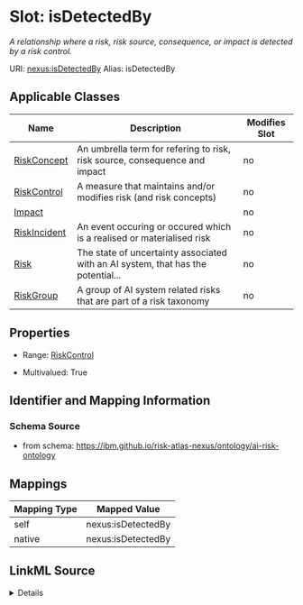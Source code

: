 

# Slot: isDetectedBy


_A relationship where a risk, risk source, consequence, or impact is detected by a risk control._





URI: [nexus:isDetectedBy](https://ibm.github.io/risk-atlas-nexus/ontology/isDetectedBy)
Alias: isDetectedBy

<!-- no inheritance hierarchy -->





## Applicable Classes

| Name | Description | Modifies Slot |
| --- | --- | --- |
| [RiskConcept](RiskConcept.md) | An umbrella term for refering to risk, risk source, consequence and impact |  no  |
| [RiskControl](RiskControl.md) | A measure that maintains and/or modifies risk (and risk concepts) |  no  |
| [Impact](Impact.md) |  |  no  |
| [RiskIncident](RiskIncident.md) | An event occuring or occured which is a realised or materialised risk |  no  |
| [Risk](Risk.md) | The state of uncertainty associated with an AI system, that has the potential... |  no  |
| [RiskGroup](RiskGroup.md) | A group of AI system related risks that are part of a risk taxonomy |  no  |







## Properties

* Range: [RiskControl](RiskControl.md)

* Multivalued: True





## Identifier and Mapping Information







### Schema Source


* from schema: https://ibm.github.io/risk-atlas-nexus/ontology/ai-risk-ontology




## Mappings

| Mapping Type | Mapped Value |
| ---  | ---  |
| self | nexus:isDetectedBy |
| native | nexus:isDetectedBy |




## LinkML Source

<details>
```yaml
name: isDetectedBy
description: A relationship where a risk, risk source, consequence, or impact is detected
  by a risk control.
from_schema: https://ibm.github.io/risk-atlas-nexus/ontology/ai-risk-ontology
rank: 1000
domain: RiskConcept
alias: isDetectedBy
domain_of:
- RiskConcept
inverse: detectsRiskConcept
range: RiskControl
multivalued: true
inlined: false

```
</details>
